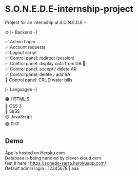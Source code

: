 # S.O.N.E.D.E-internship-project
Project for an internship at S.O.N.E.D.E 💦

⚙ [- Backend -] 

✅ Admin Login  
✅ Account requests  
✅ Logout script  
✅ Control panel: redirect (session)  
✅ Control panel: display data from DB 🐬  
✅ Control panel: accept / delete AR   
✅ Control panel: delete / add SA  
🔳 Control panel: CRUD water bills  

[- Languages -]

🟠 HTTML 5  
🔵 CSS 3  
🔴 SaSS  
🟡 JavaScript  
🟣 PHP  

## Demo  

App is hosted on Heroku.com   
Database is being handled by clever-cloud.com   
test it here : https://sonede-sarra.herokuapp.com/  
Default admin login : 12345678 | aaa
